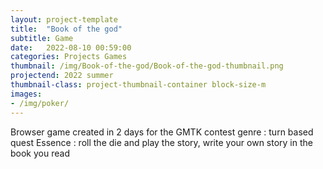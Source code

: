 ```yaml
---
layout: project-template
title:  "Book of the god"
subtitle: Game
date:   2022-08-10 00:59:00
categories: Projects Games
thumbnail: /img/Book-of-the-god/Book-of-the-god-thumbnail.png
projectend: 2022 summer
thumbnail-class: project-thumbnail-container block-size-m
images:
- /img/poker/
---
```

Browser game created in 2 days for the GMTK contest
genre : turn based quest
Essence : roll the die and play the story, write your own story in the book you read